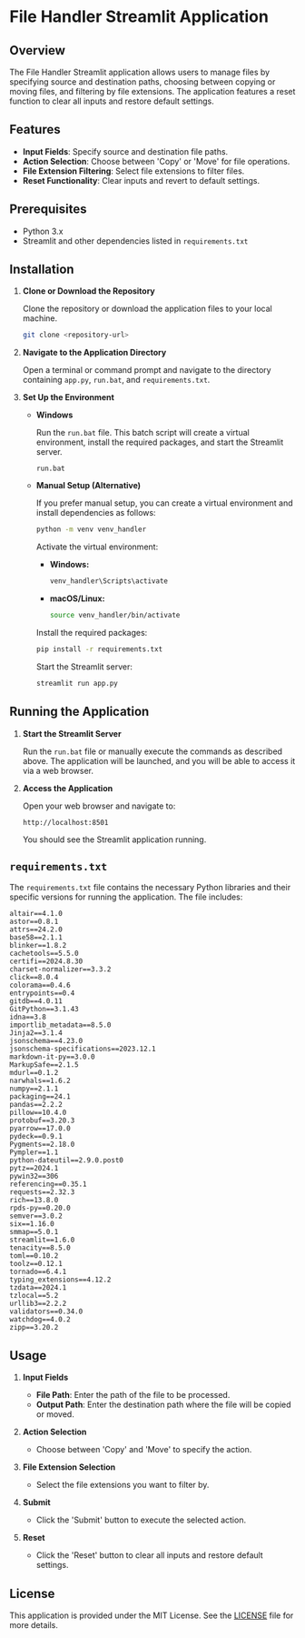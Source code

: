 
# File Handler Streamlit Application

## Overview

The File Handler Streamlit application allows users to manage files by specifying source and destination paths, choosing between copying or moving files, and filtering by file extensions. The application features a reset function to clear all inputs and restore default settings.

## Features

- **Input Fields**: Specify source and destination file paths.
- **Action Selection**: Choose between 'Copy' or 'Move' for file operations.
- **File Extension Filtering**: Select file extensions to filter files.
- **Reset Functionality**: Clear inputs and revert to default settings.

## Prerequisites

- Python 3.x
- Streamlit and other dependencies listed in `requirements.txt`

## Installation

1. **Clone or Download the Repository**

   Clone the repository or download the application files to your local machine.

   ```bash
   git clone <repository-url>
   ```

2. **Navigate to the Application Directory**

   Open a terminal or command prompt and navigate to the directory containing `app.py`, `run.bat`, and `requirements.txt`.

3. **Set Up the Environment**

   - **Windows**

     Run the `run.bat` file. This batch script will create a virtual environment, install the required packages, and start the Streamlit server.

     ```batch
     run.bat
     ```

   - **Manual Setup (Alternative)**

     If you prefer manual setup, you can create a virtual environment and install dependencies as follows:

     ```bash
     python -m venv venv_handler
     ```

     Activate the virtual environment:

     - **Windows:**

       ```bash
       venv_handler\Scripts\activate
       ```

     - **macOS/Linux:**

       ```bash
       source venv_handler/bin/activate
       ```

     Install the required packages:

     ```bash
     pip install -r requirements.txt
     ```

     Start the Streamlit server:

     ```bash
     streamlit run app.py
     ```

## Running the Application

1. **Start the Streamlit Server**

   Run the `run.bat` file or manually execute the commands as described above. The application will be launched, and you will be able to access it via a web browser.

2. **Access the Application**

   Open your web browser and navigate to:

   ```
   http://localhost:8501
   ```

   You should see the Streamlit application running.

## `requirements.txt`

The `requirements.txt` file contains the necessary Python libraries and their specific versions for running the application. The file includes:

```
altair==4.1.0
astor==0.8.1
attrs==24.2.0
base58==2.1.1
blinker==1.8.2
cachetools==5.5.0
certifi==2024.8.30
charset-normalizer==3.3.2
click==8.0.4
colorama==0.4.6
entrypoints==0.4
gitdb==4.0.11
GitPython==3.1.43
idna==3.8
importlib_metadata==8.5.0
Jinja2==3.1.4
jsonschema==4.23.0
jsonschema-specifications==2023.12.1
markdown-it-py==3.0.0
MarkupSafe==2.1.5
mdurl==0.1.2
narwhals==1.6.2
numpy==2.1.1
packaging==24.1
pandas==2.2.2
pillow==10.4.0
protobuf==3.20.3
pyarrow==17.0.0
pydeck==0.9.1
Pygments==2.18.0
Pympler==1.1
python-dateutil==2.9.0.post0
pytz==2024.1
pywin32==306
referencing==0.35.1
requests==2.32.3
rich==13.8.0
rpds-py==0.20.0
semver==3.0.2
six==1.16.0
smmap==5.0.1
streamlit==1.6.0
tenacity==8.5.0
toml==0.10.2
toolz==0.12.1
tornado==6.4.1
typing_extensions==4.12.2
tzdata==2024.1
tzlocal==5.2
urllib3==2.2.2
validators==0.34.0
watchdog==4.0.2
zipp==3.20.2
```

## Usage

1. **Input Fields**

   - **File Path**: Enter the path of the file to be processed.
   - **Output Path**: Enter the destination path where the file will be copied or moved.

2. **Action Selection**

   - Choose between 'Copy' and 'Move' to specify the action.

3. **File Extension Selection**

   - Select the file extensions you want to filter by.

4. **Submit**

   - Click the 'Submit' button to execute the selected action.

5. **Reset**

   - Click the 'Reset' button to clear all inputs and restore default settings.

## License

This application is provided under the MIT License. See the [LICENSE](LICENSE) file for more details.
